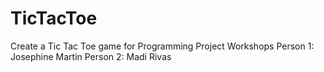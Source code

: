 # TicTacToe
Create a Tic Tac Toe game for Programming Project Workshops
Person 1: Josephine Martin
Person 2: Madi Rivas
